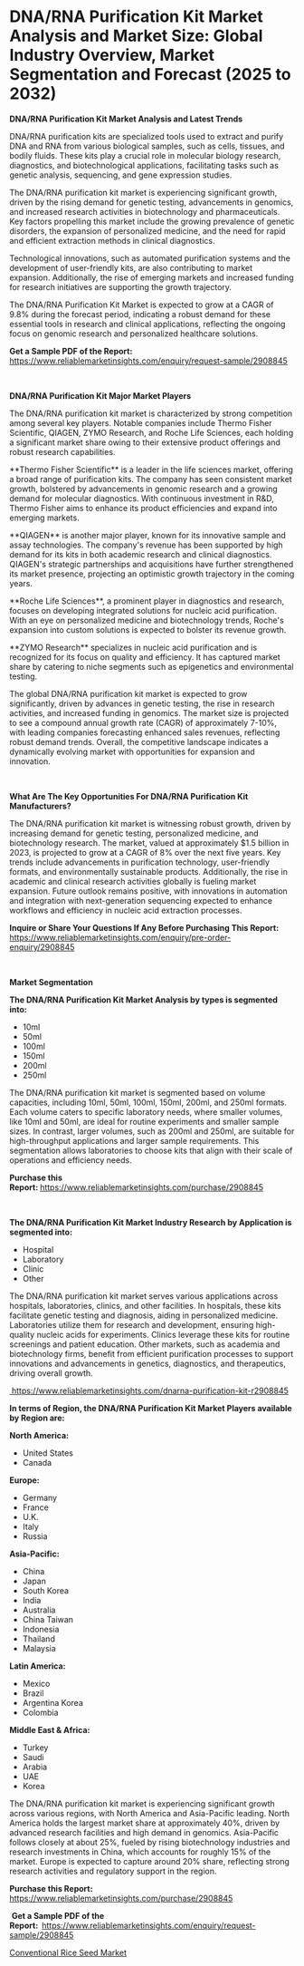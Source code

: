 <p><h1>DNA/RNA Purification Kit Market Analysis and Market Size: Global Industry Overview, Market Segmentation and Forecast (2025 to 2032)</h1></p><p><strong>DNA/RNA Purification Kit Market Analysis and Latest Trends</strong></p>
<p><p>DNA/RNA purification kits are specialized tools used to extract and purify DNA and RNA from various biological samples, such as cells, tissues, and bodily fluids. These kits play a crucial role in molecular biology research, diagnostics, and biotechnological applications, facilitating tasks such as genetic analysis, sequencing, and gene expression studies.</p><p>The DNA/RNA purification kit market is experiencing significant growth, driven by the rising demand for genetic testing, advancements in genomics, and increased research activities in biotechnology and pharmaceuticals. Key factors propelling this market include the growing prevalence of genetic disorders, the expansion of personalized medicine, and the need for rapid and efficient extraction methods in clinical diagnostics.</p><p>Technological innovations, such as automated purification systems and the development of user-friendly kits, are also contributing to market expansion. Additionally, the rise of emerging markets and increased funding for research initiatives are supporting the growth trajectory.</p><p>The DNA/RNA Purification Kit Market is expected to grow at a CAGR of 9.8% during the forecast period, indicating a robust demand for these essential tools in research and clinical applications, reflecting the ongoing focus on genomic research and personalized healthcare solutions.</p></p>
<p><strong>Get a Sample PDF of the Report:&nbsp;</strong> <a href="https://www.reliablemarketinsights.com/enquiry/request-sample/2908845?utm_campaign=3274&utm_medium=2&utm_source=Github&utm_content=ia&utm_term=12032025&utm_id=dnarna-purification-kit">https://www.reliablemarketinsights.com/enquiry/request-sample/2908845</a></p>
<p>&nbsp;</p>
<p><strong>DNA/RNA Purification Kit Major Market Players</strong></p>
<p><p>The DNA/RNA purification kit market is characterized by strong competition among several key players. Notable companies include Thermo Fisher Scientific, QIAGEN, ZYMO Research, and Roche Life Sciences, each holding a significant market share owing to their extensive product offerings and robust research capabilities.</p><p>**Thermo Fisher Scientific** is a leader in the life sciences market, offering a broad range of purification kits. The company has seen consistent market growth, bolstered by advancements in genomic research and a growing demand for molecular diagnostics. With continuous investment in R&D, Thermo Fisher aims to enhance its product efficiencies and expand into emerging markets.</p><p>**QIAGEN** is another major player, known for its innovative sample and assay technologies. The company's revenue has been supported by high demand for its kits in both academic research and clinical diagnostics. QIAGEN's strategic partnerships and acquisitions have further strengthened its market presence, projecting an optimistic growth trajectory in the coming years.</p><p>**Roche Life Sciences**, a prominent player in diagnostics and research, focuses on developing integrated solutions for nucleic acid purification. With an eye on personalized medicine and biotechnology trends, Roche's expansion into custom solutions is expected to bolster its revenue growth.</p><p>**ZYMO Research** specializes in nucleic acid purification and is recognized for its focus on quality and efficiency. It has captured market share by catering to niche segments such as epigenetics and environmental testing.</p><p>The global DNA/RNA purification kit market is expected to grow significantly, driven by advances in genetic testing, the rise in research activities, and increased funding in genomics. The market size is projected to see a compound annual growth rate (CAGR) of approximately 7-10%, with leading companies forecasting enhanced sales revenues, reflecting robust demand trends. Overall, the competitive landscape indicates a dynamically evolving market with opportunities for expansion and innovation.</p></p>
<p>&nbsp;</p>
<p><strong>What Are The Key Opportunities For DNA/RNA Purification Kit Manufacturers?</strong></p>
<p><p>The DNA/RNA purification kit market is witnessing robust growth, driven by increasing demand for genetic testing, personalized medicine, and biotechnology research. The market, valued at approximately $1.5 billion in 2023, is projected to grow at a CAGR of 8% over the next five years. Key trends include advancements in purification technology, user-friendly formats, and environmentally sustainable products. Additionally, the rise in academic and clinical research activities globally is fueling market expansion. Future outlook remains positive, with innovations in automation and integration with next-generation sequencing expected to enhance workflows and efficiency in nucleic acid extraction processes.</p></p>
<p><strong>Inquire or Share Your Questions If Any Before Purchasing This Report:</strong> <a href="https://www.reliablemarketinsights.com/enquiry/pre-order-enquiry/2908845?utm_campaign=3274&utm_medium=2&utm_source=Github&utm_content=ia&utm_term=12032025&utm_id=dnarna-purification-kit">https://www.reliablemarketinsights.com/enquiry/pre-order-enquiry/2908845</a></p>
<p>&nbsp;</p>
<p><strong>Market Segmentation</strong></p>
<p><strong>The DNA/RNA Purification Kit Market Analysis by types is segmented into:</strong></p>
<p><ul><li>10ml</li><li>50ml</li><li>100ml</li><li>150ml</li><li>200ml</li><li>250ml</li></ul></p>
<p><p>The DNA/RNA purification kit market is segmented based on volume capacities, including 10ml, 50ml, 100ml, 150ml, 200ml, and 250ml formats. Each volume caters to specific laboratory needs, where smaller volumes, like 10ml and 50ml, are ideal for routine experiments and smaller sample sizes. In contrast, larger volumes, such as 200ml and 250ml, are suitable for high-throughput applications and larger sample requirements. This segmentation allows laboratories to choose kits that align with their scale of operations and efficiency needs.</p></p>
<p><strong>Purchase this Report:&nbsp;</strong><a href="https://www.reliablemarketinsights.com/purchase/2908845?utm_campaign=3274&utm_medium=2&utm_source=Github&utm_content=ia&utm_term=12032025&utm_id=dnarna-purification-kit">https://www.reliablemarketinsights.com/purchase/2908845</a></p>
<p>&nbsp;</p>
<p><strong>The DNA/RNA Purification Kit Market Industry Research by Application is segmented into:</strong></p>
<p><ul><li>Hospital</li><li>Laboratory</li><li>Clinic</li><li>Other</li></ul></p>
<p><p>The DNA/RNA purification kit market serves various applications across hospitals, laboratories, clinics, and other facilities. In hospitals, these kits facilitate genetic testing and diagnosis, aiding in personalized medicine. Laboratories utilize them for research and development, ensuring high-quality nucleic acids for experiments. Clinics leverage these kits for routine screenings and patient education. Other markets, such as academia and biotechnology firms, benefit from efficient purification processes to support innovations and advancements in genetics, diagnostics, and therapeutics, driving overall growth.</p></p>
<p><a href="https://www.reliablemarketinsights.com/dnarna-purification-kit-r2908845?utm_campaign=3274&utm_medium=2&utm_source=Github&utm_content=ia&utm_term=12032025&utm_id=dnarna-purification-kit">&nbsp;https://www.reliablemarketinsights.com/dnarna-purification-kit-r2908845</a></p>
<p><strong>In terms of Region, the DNA/RNA Purification Kit Market Players available by Region are:</strong></p>
<p>
    <p> <strong> North America: </strong>
        <ul>
            <li>United States</li>
            <li>Canada</li>
        </ul>
        </p> 
    <p> <strong> Europe: </strong>
        <ul>
            <li>Germany</li>
            <li>France</li>
            <li>U.K.</li>
            <li>Italy</li>
            <li>Russia</li>
        </ul>
        </p> 
    <p> <strong> Asia-Pacific: </strong>
        <ul>
            <li>China</li>
            <li>Japan</li>
            <li>South Korea</li>
            <li>India</li>
            <li>Australia</li>
            <li>China Taiwan</li>
            <li>Indonesia</li>
            <li>Thailand</li>
            <li>Malaysia</li>
        </ul>
        </p> 
    <p> <strong> Latin America: </strong>
        <ul>
            <li>Mexico</li>
            <li>Brazil</li>
            <li>Argentina Korea</li>
            <li>Colombia</li>
        </ul>
        </p> 
    <p> <strong> Middle East & Africa: </strong>
        <ul>
            <li>Turkey</li>
            <li>Saudi</li>
            <li>Arabia</li>
            <li>UAE</li>
            <li>Korea</li>
        </ul>
    </p>
    </p>
<p><p>The DNA/RNA purification kit market is experiencing significant growth across various regions, with North America and Asia-Pacific leading. North America holds the largest market share at approximately 40%, driven by advanced research facilities and high demand in genomics. Asia-Pacific follows closely at about 25%, fueled by rising biotechnology industries and research investments in China, which accounts for roughly 15% of the market. Europe is expected to capture around 20% share, reflecting strong research activities and regulatory support in the region.</p></p>
<p><strong>Purchase this Report: </strong><a href="https://www.reliablemarketinsights.com/purchase/2908845?utm_campaign=3274&utm_medium=2&utm_source=Github&utm_content=ia&utm_term=12032025&utm_id=dnarna-purification-kit">https://www.reliablemarketinsights.com/purchase/2908845</a></p>
<p>&nbsp;<strong>Get a Sample PDF of the Report:&nbsp;&nbsp;</strong><a href="https://www.reliablemarketinsights.com/enquiry/request-sample/2908845?utm_campaign=3274&utm_medium=2&utm_source=Github&utm_content=ia&utm_term=12032025&utm_id=dnarna-purification-kit">https://www.reliablemarketinsights.com/enquiry/request-sample/2908845</a></p>
<p><strong></strong></p>
<p><p><a href="https://github.com/luerabollevc/Market-Research-Report-List-1/blob/main/conventional-rice-seed-market.md?utm_campaign=3274&utm_medium=2&utm_source=Github&utm_content=ia&utm_term=12032025&utm_id=dnarna-purification-kit">Conventional Rice Seed Market</a></p></p>